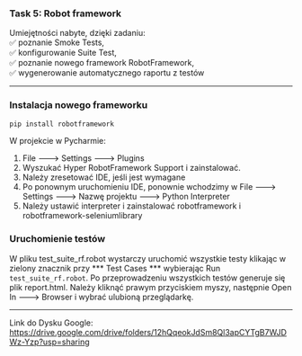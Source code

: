 ### **Task 5: Robot framework**
Umiejętności nabyte, dzięki zadaniu:\
✅ poznanie Smoke Tests,\
✅ konfigurowanie Suite Test,\
✅ poznanie nowego framework RobotFramework,\
✅ wygenerowanie automatycznego raportu z testów

---

### Instalacja nowego frameworku

```python
pip install robotframework
```

W projekcie w Pycharmie:
1. File ---> Settings ---> Plugins
2. Wyszukać Hyper RobotFramework Support i zainstalować.
3. Należy zresetować IDE, jeśli jest wymagane
4. Po ponownym uruchomieniu IDE, ponownie wchodzimy w File ---> Settings ---> Nazwę projektu ---> Python Interpreter
5. Należy ustawić interpreter i zainstalować robotframework i robotframework-seleniumlibrary

### Uruchomienie testów
W pliku test_suite_rf.robot wystarczy uruchomić wszystkie testy klikając w zielony znacznik przy *** Test Cases *** wybierając Run `test_suite_rf.robot`.
Po przeprowadzeniu wszystkich testów generuje się plik report.html. Należy kliknąć prawym przyciskiem myszy, następnie Open In ---> Browser i wybrać ulubioną przeglądarkę.

---
Link do Dysku Google:
https://drive.google.com/drive/folders/12hQqeokJdSm8Ql3apCYTgB7WJDWz-Yzp?usp=sharing
 
